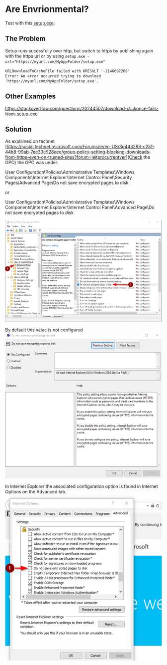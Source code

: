 ﻿---
Title: VSTO installs over HTTPS issues
Published: 2019-02-25
Tags: 
  - VSTO
  - HTTPS
  - GPO
  - IE Security
---

# Are Envrionmental?
Test with this [setup.exe](../assets/testvsto/setup.exe).

## The Problem
Setup runs sucessfully over http, but switch to https by publishing again with the https url or by using `setup.exe -url="https://myurl.com/MyAppFolder/setup.exe"`
```
URLDownloadToCacheFile failed with HRESULT '-2146697208'
Error: An error occurred trying to download 'https://myurl.com/MyAppFolder/setup.exe'.
```


## Other Examples
https://stackoverflow.com/questions/20244507/download-clickonce-fails-from-setup-exe

## Solution

As explained on technet [https://social.technet.microsoft.com/Forums/ie/en-US/3d443283-c251-44b8-99ab-7ee33c928eee/group-policy-setting-blocking-downloads-from-https-even-on-trusted-sites?forum=ieitprocurrentver](Check the GPO) the GPO was under:

 

User Configuration\Policies\Administrative Templates\Windows Components\Internet Explorer\Internet Control Panel\Security Pages\Advanced Page\Do not save encrypted pages to disk 

or

User Configuration\Policies\Administrative Templates\Windows Components\Internet Explorer\Internet Control Panel\Advanced Page\Do not save encrypted pages to disk 

![Group Policy Management Editor](../assets/images/GPOIE.png)

By default this value is not configured
![Do Not Save Encrypted File To Disc Dialog](../assets/images/DoNotSaveEncryptedFileToDiscDialog.png)

In Internet Explorer the associated configuration option is found in Internet Options on the Advanced tab.
![Do Not Save Encrypted File To Disc Dialog](../assets/images/IEOptions.png)

